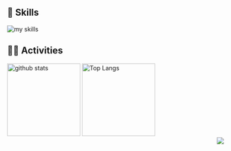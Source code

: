 <!-- 1. GitHub usernameを変更 -->



<!-- 2. プロフィールや連絡先を変更 -->
<!-- 
## <img src="https://media.giphy.com/media/hvRJCLFzcasrR4ia7z/giphy.gif" width="28"> Hi there

-  I'm a web engineer.
-  My profile page: https://t4ni-xp.vercel.app/
<br>
 -->

<!-- 3. 好きな技術スタックに変更 -->
<!-- ライトモート：theme=light, ダークモート：theme=dark -->
<!-- アイコンの選択肢一覧：https://arc.net/l/quote/zizyykfh -->
## 🌱 Skills
<img alt="my skills" src="https://skillicons.dev/icons?theme=dark&perline=7&i=react,next,python,js,ts,html,css" />
<br>


<!-- 4. GitHub usernameを変更, 2箇所 -->
<!-- ライトモート：theme=light, ダークモート：theme=vue-dark  -->
## 🏃‍♀️ Activities
<div align="left"> 
  <img alt="github stats" height="170px" src="https://github-readme-stats.vercel.app/api/top-langs/?username=t4ni-XP&count_private=true&theme=radical&layout=compact" />
  <img alt="Top Langs" height="170px" src="https://github-readme-stats.vercel.app/api?username=t4ni-XP&include_all_commits=true&hide=stars,contribs&theme=radical&layout=compact&count_private=true&show_icons=true" />
</div>

<div align="right">
  <img src="https://komarev.com/ghpvc/?username=t4ni-XP" />
</div>

<!--
This repository is a ✨ _special_ ✨ repository because its `README.md` (this file) appears on your GitHub profile.

Here are some ideas to get you started:

- 🔭 I’m currently working on ...
- 🌱 I’m currently learning ...
- 👯 I’m looking to collaborate on ...
- 🤔 I’m looking for help with ...
- 💬 Ask me about ...
- 📫 How to reach me: ...
- 😄 Pronouns: ...
- ⚡ Fun fact: ...
-->

